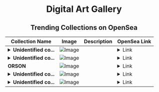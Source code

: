 <div align="center">

# Digital Art Gallery

## Trending Collections on OpenSea

| Collection Name                       | Image                                                                                     | Description                       | OpenSea Link                                                                                          |
|---------------------------------------|-------------------------------------------------------------------------------------------|-----------------------------------|--------------------------------------------------------------------------------------------------------|
| **<details><summary>Unidentified co...</summary>Unidentified contract abfad5ad-9dec-4148-9a18-1c0fe022411d</details>** | ![Image](https://i.seadn.io/s/raw/files/017a61ef6fc52ccb267bda798d7334ea.png?w=500&auto=format?w=200&auto=format) |  | <details><summary>Link</summary>[Unidentified contract abfad5ad-9dec-4148-9a18-1c0fe022411d](https://opensea.io/collection/unidentified-contract-abfad5ad-9dec-4148-9a18-1c0f)</details> |
| **<details><summary>Unidentified co...</summary>Unidentified contract f80211f0-36c3-4633-a27c-a185847f548e</details>** | ![Image](https://i.seadn.io/s/raw/files/017a61ef6fc52ccb267bda798d7334ea.png?w=500&auto=format?w=200&auto=format) |  | <details><summary>Link</summary>[Unidentified contract f80211f0-36c3-4633-a27c-a185847f548e](https://opensea.io/collection/unidentified-contract-f80211f0-36c3-4633-a27c-a185)</details> |
| **ORSON** | ![Image](https://i.seadn.io/s/raw/files/08ba0d977fee3c2d5927f06cdc8f9cc1.jpg?w=500&auto=format?w=200&auto=format) |  | <details><summary>Link</summary>[ORSON](https://opensea.io/collection/orson-3)</details> |
| **<details><summary>Unidentified co...</summary>Unidentified contract f1173dad-0f80-4a20-86a1-7a6067afa210</details>** | ![Image](https://i.seadn.io/s/raw/files/017a61ef6fc52ccb267bda798d7334ea.png?w=500&auto=format?w=200&auto=format) |  | <details><summary>Link</summary>[Unidentified contract f1173dad-0f80-4a20-86a1-7a6067afa210](https://opensea.io/collection/unidentified-contract-f1173dad-0f80-4a20-86a1-7a60)</details> |
| **<details><summary>Unidentified co...</summary>Unidentified contract 73e94d84-f27d-4c00-a77e-1ff2ffabcd28</details>** | ![Image](https://i.seadn.io/s/raw/files/017a61ef6fc52ccb267bda798d7334ea.png?w=500&auto=format?w=200&auto=format) |  | <details><summary>Link</summary>[Unidentified contract 73e94d84-f27d-4c00-a77e-1ff2ffabcd28](https://opensea.io/collection/unidentified-contract-73e94d84-f27d-4c00-a77e-1ff2)</details> |

</div>